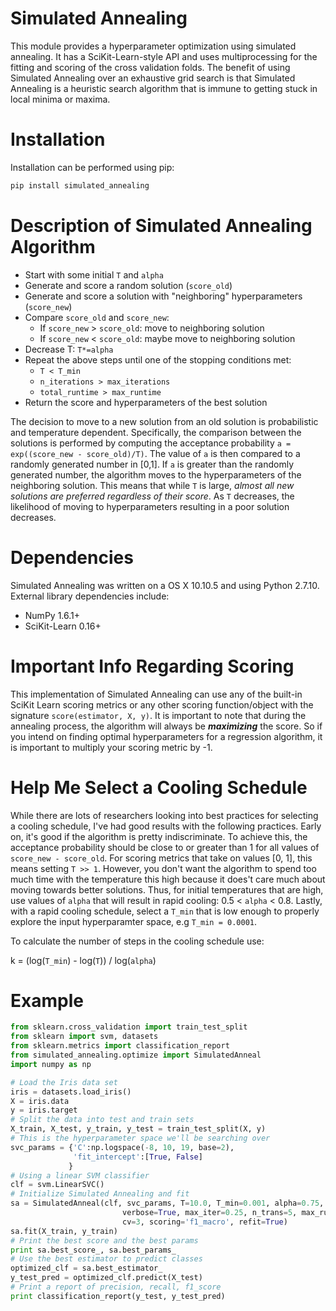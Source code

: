 Simulated Annealing
===
This module provides a hyperparameter optimization using simulated annealing.  It has a SciKit-Learn-style API and uses multiprocessing for the fitting and scoring of the cross validation folds.  The benefit of using Simulated Annealing over an exhaustive grid search is that Simulated Annealing is a heuristic search algorithm that is immune to getting stuck in local minima or maxima.  

Installation
===
Installation can be performed using pip:

```bash
pip install simulated_annealing
```

Description of Simulated Annealing Algorithm
===
- Start with some initial `T` and `alpha`
- Generate and score a random solution (`score_old`)
- Generate and score a solution with "neighboring" hyperparameters (`score_new`)
- Compare `score_old` and `score_new`:
    - If `score_new` > `score_old`: move to neighboring solution
    - If `score_new` < `score_old`: maybe move to neighboring solution
- Decrease T: `T*=alpha`
- Repeat the above steps until one of the stopping conditions met:
    - `T < T_min`
    - `n_iterations > max_iterations`
    - `total_runtime > max_runtime`
- Return the score and hyperparameters of the best solution

The decision to move to a new solution from an old solution is probabilistic and temperature dependent.  Specifically, the comparison between the solutions is performed by computing the acceptance probability `a = exp((score_new - score_old)/T)`.  The value of `a` is then compared to a randomly generated number in [0,1].  If `a` is greater than the randomly generated number, the algorithm moves to the hyperparameters of the neighboring solution.  This means that while `T` is large, *almost all new solutions are preferred regardless of their score*.  As `T` decreases, the likelihood of moving to hyperparameters resulting in a poor solution decreases.  

Dependencies
===
Simulated Annealing was written on a OS X 10.10.5 and using Python 2.7.10.  External library dependencies include:
- NumPy 1.6.1+
- SciKit-Learn 0.16+

Important Info Regarding Scoring
===
This implementation of Simulated Annealing can use any of the built-in SciKit Learn scoring metrics or any other scoring function/object with the signature `score(estimator, X, y)`.  It is important to note that during the annealing process, the algorithm will always be ***maximizing*** the score.  So if you intend on finding optimal hyperparameters for a regression algorithm, it is important to multiply your scoring metric by -1.  


Help Me Select a Cooling Schedule
===
While there are lots of researchers looking into best practices for selecting a cooling schedule, I've had good results with the following practices.  Early on, it's good if the algorithm is pretty indiscriminate.  To achieve this, the acceptance probability should be close to or greater than 1 for all values of `score_new - score_old`.  For scoring metrics that take on values [0, 1], this means setting `T >> 1`.  However, you don't want the algorithm to spend too much time with the temperature this high because it does't care much about moving towards better solutions.  Thus, for initial temperatures that are high, use values of `alpha` that will result in rapid cooling: 0.5 < `alpha` < 0.8.  Lastly, with a rapid cooling schedule, select a `T_min` that is low enough to properly explore the input hyperparamter space, e.g `T_min = 0.0001`.

To calculate the number of steps in the cooling schedule use:

k = (log(`T_min`) - log(`T`)) / log(`alpha`)

Example
===
```python
from sklearn.cross_validation import train_test_split
from sklearn import svm, datasets
from sklearn.metrics import classification_report
from simulated_annealing.optimize import SimulatedAnneal
import numpy as np

# Load the Iris data set
iris = datasets.load_iris()
X = iris.data
y = iris.target
# Split the data into test and train sets                         
X_train, X_test, y_train, y_test = train_test_split(X, y)
# This is the hyperparameter space we'll be searching over
svc_params = {'C':np.logspace(-8, 10, 19, base=2),
              'fit_intercept':[True, False]
             }
# Using a linear SVM classifier             
clf = svm.LinearSVC()
# Initialize Simulated Annealing and fit
sa = SimulatedAnneal(clf, svc_params, T=10.0, T_min=0.001, alpha=0.75,
                         verbose=True, max_iter=0.25, n_trans=5, max_runtime=300,
                         cv=3, scoring='f1_macro', refit=True)
sa.fit(X_train, y_train)
# Print the best score and the best params
print sa.best_score_, sa.best_params_
# Use the best estimator to predict classes
optimized_clf = sa.best_estimator_
y_test_pred = optimized_clf.predict(X_test)
# Print a report of precision, recall, f1_score
print classification_report(y_test, y_test_pred)
```
